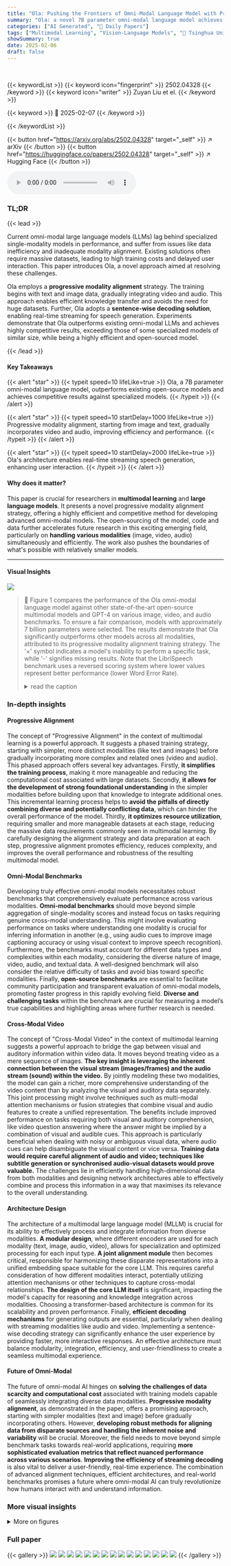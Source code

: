 ```yaml
---
title: "Ola: Pushing the Frontiers of Omni-Modal Language Model with Progressive Modality Alignment"
summary: "Ola: a novel 7B parameter omni-modal language model achieves state-of-the-art performance across image, video and audio tasks using a progressive modality alignment training strategy."
categories: ["AI Generated", "🤗 Daily Papers"]
tags: ["Multimodal Learning", "Vision-Language Models", "🏢 Tsinghua University",]
showSummary: true
date: 2025-02-06
draft: false
---
```


<br>

{{< keywordList >}}
{{< keyword icon="fingerprint" >}} 2502.04328 {{< /keyword >}}
{{< keyword icon="writer" >}} Zuyan Liu et el. {{< /keyword >}}
 
{{< keyword >}} 🤗 2025-02-07 {{< /keyword >}}
 
{{< /keywordList >}}

{{< button href="https://arxiv.org/abs/2502.04328" target="_self" >}}
↗ arXiv
{{< /button >}}
{{< button href="https://huggingface.co/papers/2502.04328" target="_self" >}}
↗ Hugging Face
{{< /button >}}



<audio controls>
    <source src="https://ai-paper-reviewer.com/2502.04328/podcast.wav" type="audio/wav">
    Your browser does not support the audio element.
</audio>


### TL;DR


{{< lead >}}

Current omni-modal large language models (LLMs) lag behind specialized single-modality models in performance, and suffer from issues like data inefficiency and inadequate modality alignment.  Existing solutions often require massive datasets, leading to high training costs and delayed user interaction. This paper introduces Ola, a novel approach aimed at resolving these challenges.

Ola employs a **progressive modality alignment** strategy. The training begins with text and image data, gradually integrating video and audio.  This approach enables efficient knowledge transfer and avoids the need for huge datasets.  Further, Ola adopts a **sentence-wise decoding solution**, enabling real-time streaming for speech generation. Experiments demonstrate that Ola outperforms existing omni-modal LLMs and achieves highly competitive results, exceeding those of some specialized models of similar size, while being a highly efficient and open-sourced model.

{{< /lead >}}


#### Key Takeaways

{{< alert "star" >}}
{{< typeit speed=10 lifeLike=true >}} Ola, a 7B parameter omni-modal language model, outperforms existing open-source models and achieves competitive results against specialized models. {{< /typeit >}}
{{< /alert >}}

{{< alert "star" >}}
{{< typeit speed=10 startDelay=1000 lifeLike=true >}} Progressive modality alignment, starting from image and text, gradually incorporates video and audio, improving efficiency and performance. {{< /typeit >}}
{{< /alert >}}

{{< alert "star" >}}
{{< typeit speed=10 startDelay=2000 lifeLike=true >}} Ola's architecture enables real-time streaming speech generation, enhancing user interaction. {{< /typeit >}}
{{< /alert >}}

#### Why does it matter?
This paper is crucial for researchers in **multimodal learning** and **large language models**. It presents a novel progressive modality alignment strategy, offering a highly efficient and competitive method for developing advanced omni-modal models.  The open-sourcing of the model, code and data further accelerates future research in this exciting emerging field, particularly on **handling various modalities** (image, video, audio) simultaneously and efficiently.  The work also pushes the boundaries of what's possible with relatively smaller models. 

------
#### Visual Insights



![](https://arxiv.org/html/2502.04328/x2.png)

> 🔼 Figure 1 compares the performance of the Ola omni-modal language model against other state-of-the-art open-source multimodal models and GPT-4 on various image, video, and audio benchmarks.  To ensure a fair comparison, models with approximately 7 billion parameters were selected. The results demonstrate that Ola significantly outperforms other models across all modalities, attributed to its progressive modality alignment training strategy.  The '×' symbol indicates a model's inability to perform a specific task, while '-' signifies missing results.  Note that the LibriSpeech benchmark uses a reversed scoring system where lower values represent better performance (lower Word Error Rate).
> <details>
> <summary>read the caption</summary>
> Figure 1: Ola pushes the frontiers of the omni-modal language model across image, video and audio understanding benchmarks.  We compare Ola with existing state-of-the-art open-sourced multimodal models and GPT-4o on their abilities in mainstream image, video, and audio benchmarks. For fair comparisons, we select around 7B versions of existing MLLMs. Ola can achieve outperforming performance against omni-modal and specialized MLLMs in all modalities thanks to our progressive alignment strategy. “×\times×” indicates that the model is not capable of the task and “−--” indicates the result is lacking. The score for LibriSpeech is inverted as lower is better for the WER metric.
> </details>







### In-depth insights


#### Progressive Alignment
The concept of "Progressive Alignment" in the context of multimodal learning is a powerful approach. It suggests a phased training strategy, starting with simpler, more distinct modalities (like text and images) before gradually incorporating more complex and related ones (video and audio). This phased approach offers several key advantages. Firstly, **it simplifies the training process**, making it more manageable and reducing the computational cost associated with large datasets. Secondly, **it allows for the development of strong foundational understanding** in the simpler modalities before building upon that knowledge to integrate additional ones. This incremental learning process helps to **avoid the pitfalls of directly combining diverse and potentially conflicting data**, which can hinder the overall performance of the model. Thirdly, **it optimizes resource utilization**, requiring smaller and more manageable datasets at each stage, reducing the massive data requirements commonly seen in multimodal learning.  By carefully designing the alignment strategy and data preparation at each step, progressive alignment promotes efficiency, reduces complexity, and improves the overall performance and robustness of the resulting multimodal model.

#### Omni-Modal Benchmarks
Developing truly effective omni-modal models necessitates robust benchmarks that comprehensively evaluate performance across various modalities.  **Omni-modal benchmarks** should move beyond simple aggregation of single-modality scores and instead focus on tasks requiring genuine cross-modal understanding. This might involve evaluating performance on tasks where understanding one modality is crucial for inferring information in another (e.g., using audio cues to improve image captioning accuracy or using visual context to improve speech recognition).   Furthermore, the benchmarks must account for different data types and complexities within each modality, considering the diverse nature of image, video, audio, and textual data.  A well-designed benchmark will also consider the relative difficulty of tasks and avoid bias toward specific modalities. Finally, **open-source benchmarks** are essential to facilitate community participation and transparent evaluation of omni-modal models, promoting faster progress in this rapidly evolving field.  **Diverse and challenging tasks** within the benchmark are crucial for measuring a model’s true capabilities and highlighting areas where further research is needed.

#### Cross-Modal Video
The concept of "Cross-Modal Video" in the context of multimodal learning suggests a powerful approach to bridge the gap between visual and auditory information within video data.  It moves beyond treating video as a mere sequence of images. **The key insight is leveraging the inherent connection between the visual stream (images/frames) and the audio stream (sound) within the video.**  By jointly modeling these two modalities, the model can gain a richer, more comprehensive understanding of the video content than by analyzing the visual and auditory data separately. This joint processing might involve techniques such as multi-modal attention mechanisms or fusion strategies that combine visual and audio features to create a unified representation. The benefits include improved performance on tasks requiring both visual and auditory comprehension, like video question answering where the answer might be implied by a combination of visual and audible cues. This approach is particularly beneficial when dealing with noisy or ambiguous visual data, where audio cues can help disambiguate the visual content or vice versa. **Training data would require careful alignment of audio and video; techniques like subtitle generation or synchronised audio-visual datasets would prove valuable.** The challenges lie in efficiently handling high-dimensional data from both modalities and designing network architectures able to effectively combine and process this information in a way that maximises its relevance to the overall understanding.

#### Architecture Design
The architecture of a multimodal large language model (MLLM) is crucial for its ability to effectively process and integrate information from diverse modalities.  **A modular design**, where different encoders are used for each modality (text, image, audio, video), allows for specialization and optimized processing for each input type.  **A joint alignment module** then becomes critical, responsible for harmonizing these disparate representations into a unified embedding space suitable for the core LLM. This requires careful consideration of how different modalities interact, potentially utilizing attention mechanisms or other techniques to capture cross-modal relationships.  **The design of the core LLM itself** is significant, impacting the model's capacity for reasoning and knowledge integration across modalities.  Choosing a transformer-based architecture is common for its scalability and proven performance. Finally, **efficient decoding mechanisms** for generating outputs are essential, particularly when dealing with streaming modalities like audio and video. Implementing a sentence-wise decoding strategy can significantly enhance the user experience by providing faster, more interactive responses.  An effective architecture must balance modularity, integration, efficiency, and user-friendliness to create a seamless multimodal experience.

#### Future of Omni-Modal
The future of omni-modal AI hinges on **solving the challenges of data scarcity and computational cost** associated with training models capable of seamlessly integrating diverse data modalities.  **Progressive modality alignment**, as demonstrated in the paper, offers a promising approach, starting with simpler modalities (text and image) before gradually incorporating others.  However, **developing robust methods for aligning data from disparate sources and handling the inherent noise and variability** will be crucial.  Moreover, the field needs to move beyond simple benchmark tasks towards real-world applications, requiring **more sophisticated evaluation metrics that reflect nuanced performance across various scenarios**.  **Improving the efficiency of streaming decoding** is also vital to deliver a user-friendly, real-time experience. The combination of advanced alignment techniques, efficient architectures, and real-world benchmarks promises a future where omni-modal AI can truly revolutionize how humans interact with and understand information.


### More visual insights

<details>
<summary>More on figures
</summary>


![](https://arxiv.org/html/2502.04328/x3.png)

> 🔼 The Ola architecture diagram shows its ability to process text, image, video, and audio inputs simultaneously.  Each modality's input is fed through its respective encoder (visual encoder, audio encoder, etc.).  These encodings are then combined and processed by the Ola Omni-Modal Language Model, which generates tokens. These tokens are then decoded into text output via a text detokenizer and converted to speech output using a speech decoder.  This enables real-time streaming decoding for text and speech, providing a user-friendly experience.
> <details>
> <summary>read the caption</summary>
> Figure 2: Ola Architecture. Ola supports omni-modal inputs including text, image, video, and audio, capable of processing the inputs simultaneously with competitive performance on understanding tasks for all these modalities. Meanwhile, Ola supports user-friendly real-time streaming decoding for texts and speeches thanks to the text detokenizer and the speech decoder.
> </details>



![](https://arxiv.org/html/2502.04328/x4.png)

> 🔼 This figure compares three different training strategies for an omni-modal language model: progressive modality alignment (the proposed method), direct mixing of data, and balanced sampling of data.  The results are shown on three tasks: Image QA (using the MMBench benchmark), Video QA (using the VideoMME benchmark), and Automatic Speech Recognition (ASR) (using the LibriSpeech benchmark). The progressive alignment strategy shows consistent improvements across all three tasks compared to the baselines. The direct mixing approach merges all data types and trains at once, while the balanced sampling approach oversamples smaller datasets to balance the dataset size across all modalities.  The figure highlights the benefits of the progressive approach, which incrementally adds modalities to improve performance by maintaining relatively small cross-modal alignment data.
> <details>
> <summary>read the caption</summary>
> Figure 3: Progressive modality alignment helps to learn better omni-modal models.  We compare our progressive alignment strategy with two baseline training pipelines on Image QA(MMBench [40]), Video QA(VideoMME [21]), and ASR(LibriSpeech [54]): 1) direct mixing where all instruction tuning data is merged and trained in a single stage, and 2) balanced sampling where we upsample certain sources to make the training data more balanced among modalities. The experiment is conducted on a subsampled training set for efficiency and we train models for the same number of steps for fair comparisons. The score is normalized based on the score of progressive alignment to calculate the relative score and the ASR score is inverted as lower is better for the WER metric.
> </details>



![](https://arxiv.org/html/2502.04328/x5.png)

> 🔼 Figure 4 illustrates the Ola model's progressive modality alignment training strategy.  The left side depicts the relationships between modalities: text connects to image directly, while speech acts as a bridge between text and audio, and video connects text, image, and audio. The training process starts with aligning text and image (Stage 1), then adds video data (Stage 2) and finally incorporates audio and video data (Stage 3) to fully integrate all modalities. This progressive approach is chosen because it leverages existing strong text-image models and incrementally adds more complex modalities.  Specifically, cross-modal video-audio data was created to enhance learning of the relationships between audio and visual information. The figure visually represents this step-wise training process.
> <details>
> <summary>read the caption</summary>
> Figure 4: Illustrations of the Ola Progressive Modality Alignment. We visualize the relationships among modalities in the left part. Speech acts as the connection between language and audio knowledge, while video constructs the bridge with highly relevant visual and audio information. Therefore, we design the progressive alignment training strategy from primary to periphery. Furthermore, we design the cross-modality video-audio data to better capture the relationships among modalities.
> </details>



![](https://arxiv.org/html/2502.04328/x6.png)

> 🔼 Figure 5 presents a comparison of Ola's performance on speech and video understanding tasks against conventional vision-language models.  The figure showcases examples where Ola leverages its omni-modal capabilities (processing text, audio, and visual data simultaneously) to generate more comprehensive and accurate responses compared to models limited to vision and language only.  Specifically, it highlights Ola's superior ability to understand nuanced details and contexts from audio inputs within a video, resulting in superior responses.
> <details>
> <summary>read the caption</summary>
> Figure 5: Generative results on speech and visual understanding tasks. We illustrate results on speech and video understanding and show the strong ability of omni-modal Ola compared with conventional vision-language models.
> </details>



![](https://arxiv.org/html/2502.04328/x7.png)

> 🔼 Figure 6 presents examples showcasing Ola's capabilities in understanding and generating text based on various audio inputs.  It demonstrates Ola's ability to accurately interpret and respond to diverse audio types, including music, speech, and environmental sounds. The figure highlights Ola's comprehension of both the semantic content and the emotional context within the audio, and its ability to generate relevant and coherent textual descriptions or responses.  This showcases Ola's capacity for robust cross-modal understanding and generation.
> <details>
> <summary>read the caption</summary>
> Figure 6: Showcases on Text and Audio Understanding.
> </details>



</details>






### Full paper

{{< gallery >}}
<img src="https://ai-paper-reviewer.com/2502.04328/1.png" class="grid-w50 md:grid-w33 xl:grid-w25" />
<img src="https://ai-paper-reviewer.com/2502.04328/2.png" class="grid-w50 md:grid-w33 xl:grid-w25" />
<img src="https://ai-paper-reviewer.com/2502.04328/3.png" class="grid-w50 md:grid-w33 xl:grid-w25" />
<img src="https://ai-paper-reviewer.com/2502.04328/4.png" class="grid-w50 md:grid-w33 xl:grid-w25" />
<img src="https://ai-paper-reviewer.com/2502.04328/5.png" class="grid-w50 md:grid-w33 xl:grid-w25" />
<img src="https://ai-paper-reviewer.com/2502.04328/6.png" class="grid-w50 md:grid-w33 xl:grid-w25" />
<img src="https://ai-paper-reviewer.com/2502.04328/7.png" class="grid-w50 md:grid-w33 xl:grid-w25" />
<img src="https://ai-paper-reviewer.com/2502.04328/8.png" class="grid-w50 md:grid-w33 xl:grid-w25" />
<img src="https://ai-paper-reviewer.com/2502.04328/9.png" class="grid-w50 md:grid-w33 xl:grid-w25" />
<img src="https://ai-paper-reviewer.com/2502.04328/10.png" class="grid-w50 md:grid-w33 xl:grid-w25" />
<img src="https://ai-paper-reviewer.com/2502.04328/11.png" class="grid-w50 md:grid-w33 xl:grid-w25" />
<img src="https://ai-paper-reviewer.com/2502.04328/12.png" class="grid-w50 md:grid-w33 xl:grid-w25" />
<img src="https://ai-paper-reviewer.com/2502.04328/13.png" class="grid-w50 md:grid-w33 xl:grid-w25" />
<img src="https://ai-paper-reviewer.com/2502.04328/14.png" class="grid-w50 md:grid-w33 xl:grid-w25" />
<img src="https://ai-paper-reviewer.com/2502.04328/15.png" class="grid-w50 md:grid-w33 xl:grid-w25" />
{{< /gallery >}}